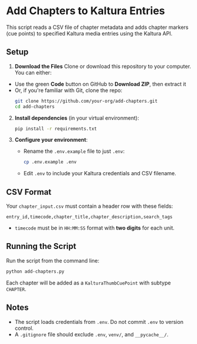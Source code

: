 # Add Chapters to Kaltura Entries

This script reads a CSV file of chapter metadata and adds chapter markers (cue points) to specified Kaltura media entries using the Kaltura API.

## Setup

1. **Download the Files**
Clone or download this repository to your computer. You can either:
- Use the green **Code** button on GitHub to **Download ZIP**, then extract it
- Or, if you're familiar with Git, clone the repo:
  ```bash
  git clone https://github.com/your-org/add-chapters.git
  cd add-chapters
  ```

2. **Install dependencies** (in your virtual environment):
   ```bash
   pip install -r requirements.txt
   ```

3. **Configure your environment**:

   - Rename the `.env.example` file to just `.env`:
     ```bash
     cp .env.example .env
     ```
   - Edit `.env` to include your Kaltura credentials and CSV filename.

## CSV Format
Your `chapter_input.csv` must contain a header row with these fields:

```
entry_id,timecode,chapter_title,chapter_description,search_tags
```

- `timecode` must be in `HH:MM:SS` format with **two digits** for each unit.

## Running the Script

Run the script from the command line:

```bash
python add-chapters.py
```

Each chapter will be added as a `KalturaThumbCuePoint` with subtype `CHAPTER`.

## Notes

- The script loads credentials from `.env`. Do not commit `.env` to version control.
- A `.gitignore` file should exclude `.env`, `venv/`, and `__pycache__/`.
